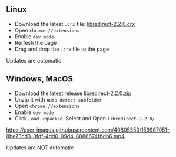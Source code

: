 ## Linux
- Download the latest `.crx` file: [libredirect-2.2.0.crx](https://github.com/libredirect/libredirect/releases/download/v2.2.0/libredirect-2.2.0.crx)
- Open `chrome://extensions`
- Enable `dev mode`
- Rerfesh the page
- Drag and drop the `.crx` file to the page

Updates are automatic

## Windows, MacOS
- Download the latest release [libredirect-2.2.0.zip](https://github.com/libredirect/libredirect/releases/download/v2.2.0/libredirect-2.2.0.zip)
- Unzip it with `Auto detect subfolder`
- Open `chrome://extensions`
- Enable `dev mode`
- Click `Load unpacked`. Select and Open `libredirect-2.2.0/`

https://user-images.githubusercontent.com/40805353/159987051-8be73cd3-3fdf-4dd0-99d4-8886674fbdb6.mp4

Updates are NOT automatic
